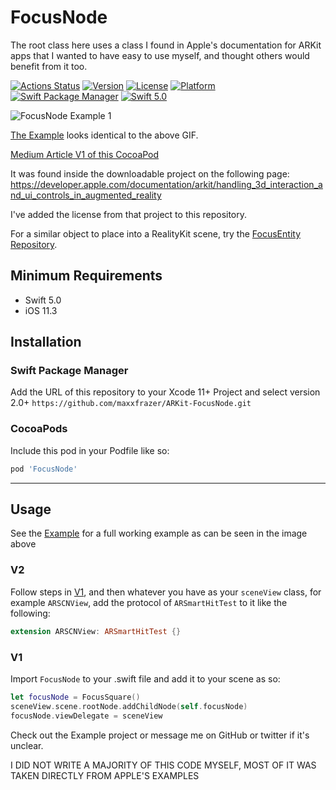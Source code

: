 # FocusNode

The root class here uses a class I found in Apple's documentation for ARKit apps that I wanted to have easy to use myself, and thought others would benefit from it too.

[![Actions Status](https://github.com/maxxfrazer/ARKit-FocusNode/workflows/build/badge.svg)](https://github.com/maxxfrazer/ARKit-FocusNode/actions)
[![Version](https://img.shields.io/cocoapods/v/FocusNode.svg)](https://cocoapods.org/pods/FocusNode)
[![License](https://img.shields.io/cocoapods/l/FocusNode.svg)](https://cocoapods.org/pods/FocusNode)
[![Platform](https://img.shields.io/cocoapods/p/FocusNode.svg)](https://cocoapods.org/pods/FocusNode)
[![Swift Package Manager](https://img.shields.io/badge/SwiftPM_📦-v2.0.2-orange.svg?style=flat)](https://github.com/apple/swift-package-manager)
[![Swift 5.0](https://img.shields.io/badge/Swift-5.0-orange.svg?style=flat)](https://swift.org/)

![FocusNode Example 1](https://github.com/maxxfrazer/ARKit-FocusNode/blob/master/media/FocusNode-Example1.gif)

[The Example](./Example) looks identical to the above GIF.

[Medium Article V1 of this CocoaPod](https://medium.com/@maxxfrazer/arkit-pods-focusnode-46343cffe7fe)


It was found inside the downloadable project on the following page:
https://developer.apple.com/documentation/arkit/handling_3d_interaction_and_ui_controls_in_augmented_reality

I've added the license from that project to this repository.

For a similar object to place into a RealityKit scene, try the [FocusEntity Repository](https://github.com/maxxfrazer/FocusEntity).

## Minimum Requirements
  - Swift 5.0
  - iOS 11.3

## Installation

### Swift Package Manager

Add the URL of this repository to your Xcode 11+ Project and select version 2.0+
`https://github.com/maxxfrazer/ARKit-FocusNode.git`

### CocoaPods
Include this pod in your Podfile like so:

```ruby
pod 'FocusNode'
```
---
## Usage

See the [Example](./Example) for a full working example as can be seen in the image above

### V2

Follow steps in [V1](v1), and then whatever you have as your `sceneView` class, for example `ARSCNView`, add the protocol of `ARSmartHitTest` to it like the following:
```swift
extension ARSCNView: ARSmartHitTest {}
```

### V1
Import `FocusNode` to your .swift file and add it to your scene as so:

```swift
let focusNode = FocusSquare()
sceneView.scene.rootNode.addChildNode(self.focusNode)
focusNode.viewDelegate = sceneView
```

Check out the Example project or message me on GitHub or twitter if it's unclear.


I DID NOT WRITE A MAJORITY OF THIS CODE MYSELF, MOST OF IT WAS TAKEN DIRECTLY FROM APPLE'S EXAMPLES
